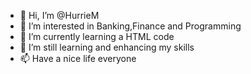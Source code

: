 - 👋 Hi, I’m @HurrieM
- 👀 I’m interested in Banking,Finance and Programming
- 🌱 I’m currently learning a HTML code
- 💞️ I’m still learning and enhancing my skills
- 📫 Have a nice life everyone

<!---
HurrieM/HurrieM is a ✨ special ✨ repository because its `README.md` (this file) appears on your GitHub profile.
You can click the Preview link to take a look at your changes.
--->
